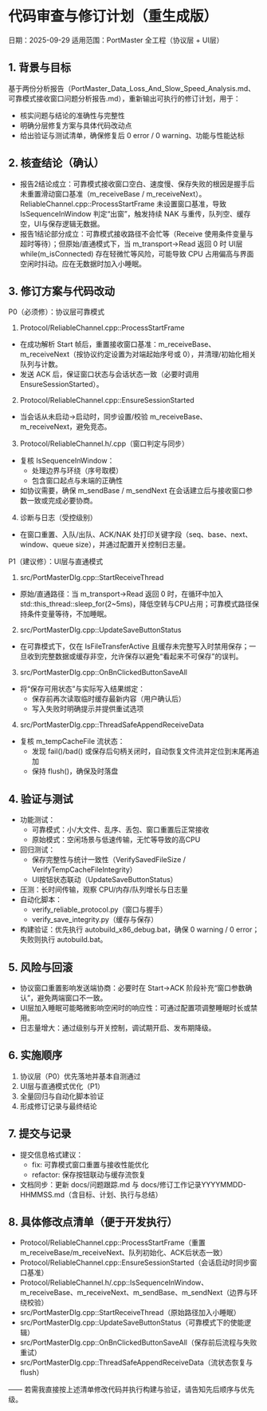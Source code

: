 ﻿# 代码审查与修订计划（重生成版）

日期：2025-09-29
适用范围：PortMaster 全工程（协议层 + UI层）

## 1. 背景与目标

基于两份分析报告（PortMaster_Data_Loss_And_Slow_Speed_Analysis.md、可靠模式接收窗口问题分析报告.md），重新输出可执行的修订计划，用于：

- 核实问题与结论的准确性与完整性
- 明确分层修复方案与具体代码改动点
- 给出验证与测试清单，确保修复后 0 error / 0 warning、功能与性能达标

## 2. 核查结论（确认）

- 报告2结论成立：可靠模式接收窗口空白、速度慢、保存失败的根因是握手后未重置滑动窗口基准（m_receiveBase / m_receiveNext）。ReliableChannel.cpp::ProcessStartFrame 未设置窗口基准，导致 IsSequenceInWindow 判定“出窗”，触发持续 NAK 与重传，队列空、缓存空，UI与保存逻辑无数据。
- 报告1结论部分成立：可靠模式接收路径不会忙等（Receive 使用条件变量与超时等待）；但原始/直通模式下，当 m_transport->Read 返回 0 时 UI层 while(m_isConnected) 存在轻微忙等风险，可能导致 CPU 占用偏高与界面空闲时抖动。应在无数据时加入小睡眠。

## 3. 修订方案与代码改动

P0（必须修）：协议层可靠模式

1) Protocol/ReliableChannel.cpp::ProcessStartFrame

- 在成功解析 Start 帧后，重置接收窗口基准：m_receiveBase、m_receiveNext（按协议约定设置为对端起始序号或 0），并清理/初始化相关队列与计数。
- 发送 ACK 后，保证窗口状态与会话状态一致（必要时调用 EnsureSessionStarted）。

2) Protocol/ReliableChannel.cpp::EnsureSessionStarted

- 当会话从未启动→启动时，同步设置/校验 m_receiveBase、m_receiveNext，避免竞态。

3) Protocol/ReliableChannel.h/.cpp（窗口判定与同步）

- 复核 IsSequenceInWindow：
  - 处理边界与环绕（序号取模）
  - 包含窗口起点与末端的正确性
- 如协议需要，确保 m_sendBase / m_sendNext 在会话建立后与接收窗口参数一致或完成必要协商。

4) 诊断与日志（受控级别）

- 在窗口重置、入队/出队、ACK/NAK 处打印关键字段（seq、base、next、window、queue size），并通过配置开关控制日志量。

P1（建议修）：UI层与直通模式

1) src/PortMasterDlg.cpp::StartReceiveThread

- 原始/直通路径：当 m_transport->Read 返回 0 时，在循环中加入 std::this_thread::sleep_for(2~5ms)，降低空转与CPU占用；可靠模式路径保持条件变量等待，不加睡眠。

2) src/PortMasterDlg.cpp::UpdateSaveButtonStatus

- 在可靠模式下，仅在 IsFileTransferActive 且缓存未完整写入时禁用保存；一旦收到完整数据或缓存非空，允许保存以避免“看起来不可保存”的误判。

3) src/PortMasterDlg.cpp::OnBnClickedButtonSaveAll

- 将“保存可用状态”与实际写入结果绑定：
  - 保存前再次读取临时缓存最新内容（用户确认后）
  - 写入失败时明确提示并提供重试选项

4) src/PortMasterDlg.cpp::ThreadSafeAppendReceiveData

- 复核 m_tempCacheFile 流状态：
  - 发现 fail()/bad() 或保存后句柄关闭时，自动恢复文件流并定位到末尾再追加
  - 保持 flush()，确保及时落盘

## 4. 验证与测试

- 功能测试：
  - 可靠模式：小/大文件、乱序、丢包、窗口重置后正常接收
  - 原始模式：空闲场景与低速传输，无忙等导致的高CPU
- 回归测试：
  - 保存完整性与统计一致性（VerifySavedFileSize / VerifyTempCacheFileIntegrity）
  - UI按钮状态联动（UpdateSaveButtonStatus）
- 压测：长时间传输，观察 CPU/内存/队列增长与日志量
- 自动化脚本：
  - verify_reliable_protocol.py（窗口与握手）
  - verify_save_integrity.py（缓存与保存）
- 构建验证：优先执行 autobuild_x86_debug.bat，确保 0 warning / 0 error；失败则执行 autobuild.bat。

## 5. 风险与回滚

- 协议窗口重置影响发送端协商：必要时在 Start→ACK 阶段补充“窗口参数确认”，避免两端窗口不一致。
- UI层加入睡眠可能略微影响空闲时的响应性：可通过配置项调整睡眠时长或禁用。
- 日志量增大：通过级别与开关控制，调试期开启、发布期降级。

## 6. 实施顺序

1) 协议层（P0）优先落地并基本自测通过
2) UI层与直通模式优化（P1）
3) 全量回归与自动化脚本验证
4) 形成修订记录与最终结论

## 7. 提交与记录

- 提交信息格式建议：
  - fix: 可靠模式窗口重置与接收性能优化
  - refactor: 保存按钮联动与缓存流恢复
- 文档同步：更新 docs/问题跟踪.md 与 docs/修订工作记录YYYYMMDD-HHMMSS.md（含目标、计划、执行与总结）

## 8. 具体修改点清单（便于开发执行）

- Protocol/ReliableChannel.cpp::ProcessStartFrame（重置 m_receiveBase/m_receiveNext、队列初始化、ACK后状态一致）
- Protocol/ReliableChannel.cpp::EnsureSessionStarted（会话启动时同步窗口基准）
- Protocol/ReliableChannel.h/.cpp::IsSequenceInWindow、m_receiveBase、m_receiveNext、m_sendBase、m_sendNext（边界与环绕校验）
- src/PortMasterDlg.cpp::StartReceiveThread（原始路径加入小睡眠）
- src/PortMasterDlg.cpp::UpdateSaveButtonStatus（可靠模式下的使能逻辑）
- src/PortMasterDlg.cpp::OnBnClickedButtonSaveAll（保存前后流程与失败重试）
- src/PortMasterDlg.cpp::ThreadSafeAppendReceiveData（流状态恢复与 flush）

——
若需我直接按上述清单修改代码并执行构建与验证，请告知先后顺序与优先级。

